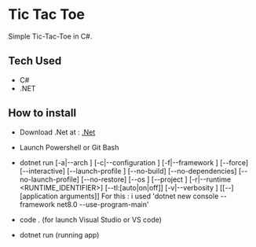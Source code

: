 # Tic Tac Toe

Simple Tic-Tac-Toe in C#.


## Tech Used

- C#
- .NET


## How to install

- Download .Net at : [.Net](https://dotnet.microsoft.com/en-us/download)
- Launch Powershell or Git Bash
- dotnet run [-a|--arch <ARCHITECTURE>] [-c|--configuration <CONFIGURATION>]
    [-f|--framework <FRAMEWORK>] [--force] [--interactive]
    [--launch-profile <NAME>] [--no-build]
    [--no-dependencies] [--no-launch-profile] [--no-restore]
    [--os <OS>] [--project <PATH>] [-r|--runtime <RUNTIME_IDENTIFIER>]
    [--tl:[auto|on|off]] [-v|--verbosity <LEVEL>]
    [[--] [application arguments]] For this : i used 'dotnet new console --framework net8.0 --use-program-main'

- code . (for launch Visual Studio or VS code)
  
- dotnet run (running app)
